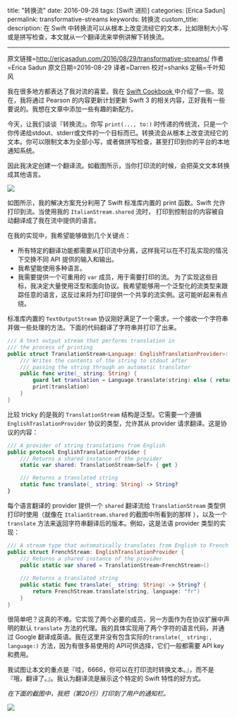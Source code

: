 title: "转换流"
date: 2016-09-28 
tags: [Swift 进阶]
categories: [Erica Sadun]
permalink: transformative-streams
keywords: 转换流
custom_title: 
description: 在 Swift 中转换流可以从根本上改变流经它的文本，比如限制大小写或是拼写检查，本文就从一个翻译流来举例讲解下转换流。

---
原文链接=http://ericasadun.com/2016/08/29/transformative-streams/
作者=Erica Sadun
原文日期=2016-08-29
译者=Darren
校对=shanks
定稿=千叶知风

<!--此处开始正文-->

我在很多地方都表达了我对流的喜爱。我在 [Swift Cookbook ](http://www.informit.com/store/swift-developers-cookbook-includes-content-update-program-9780134395265)中介绍了一些。现在，我将通过 Pearson 的内容更新计划更新 Swift 3 的相关内容，正好我有一些要说的。我想在文章中添加一些有趣的新配方。

<!--more-->

今天，让我们谈谈『转换流』。你写 `print(..., to:)` 时传递的传统流，只是一个你传递给stdout、stderr或文件的一个目标而已。转换流会从根本上改变流经它的文本。你可以限制文本为全部小写，或者做拼写检查，甚至打印到你的平台的本地通知系统。

因此我决定创建一个翻译流。如截图所示，当你打印流的时候，会把英文文本转换成其他语言。

![](https://i1.wp.com/ericasadun.com/wp-content/uploads/2016/08/Screen-Shot-2016-08-29-at-4.12.58-PM.png?w=822&ssl=1)

如图所示，我的解决方案充分利用了 Swift 标准库内置的 print 函数。Swift 允许打印到流。当使用我的 `ItalianStream.shared` 流时， 打印到控制台的内容被自动翻译成了我在流中提供的语言。

在我的实现中，我希望能够做到几个关键点：
* 所有特定的翻译功能都需要从打印流中分离，这样我可以在不打乱实现的情况下交换不同 API 提供的输入和输出。
* 我希望能使用多种语言。
* 我需要提供一个可重用的 `var` 成员，用于需要打印的流。
为了实现这些目标，我决定大量使用泛型和面向协议。我希望能够用一个泛型化的流类型来跟踪任意的语言，这反过来将为打印提供一个共享的流实例。这可能听起来有点绕。

标准库内置的 `TextOutputStream` 协议刚好满足了一个需求，一个接收一个字符串并做一些处理的方法。下面的代码翻译了字符串并打印了出来。

```swift
/// A text output stream that performs translation in
/// the process of printing
public struct TranslationStream<Language: EnglishTranslationProvider>: TextOutputStream {
    /// Writes the contents of the string to stdout after
    /// passing the string through an automatic translator
    public func write(_ string: String) {
        guard let translation = Language.translate(string) else { return }
        print(translation)
    }
}
```

比较 tricky 的是我的 `TranslationStream` 结构是泛型。它需要一个遵循 `EnglishTraslationProvider` 协议的类型，允许其从 provider 请求翻译。这是协议的内容：

```swift
/// A provider of string translations from English
public protocol EnglishTranslationProvider {
    /// Returns a shared instance of the provider
    static var shared: TranslationStream<Self> { get }

    /// Returns a translated string
    static func translate(_ string: String) -> String?
}
```

每个语言翻译的 provider 提供一个 `shared` 翻译流给 `TranslationStream` 类型供 打印时使用（就像在 `ItalianStream.shared` 的截图中所看到的那样 ），以及一个 `translate` 方法来返回字符串翻译后的版本。例如，这是法语 provider 类型的实现：

```swift
/// A stream type that automatically translates from English to French
public struct FrenchStream: EnglishTranslationProvider {
    /// Returns a shared instance of the provider
    public static var shared = TranslationStream<FrenchStream>()
    
    /// Returns a translated string
    public static func translate(_ string: String) -> String? {
        return FrenchStream.translate(string, language: "fr")
    }
}
```

很简单吧？这真的不难。它实现了两个必要的成员，另一方面作为在协议扩展中声明的默认 `translate` 方法的代理。我的具体实现用了两个字符的语言代码，并通过 Google 翻译成英语。我在这里并没有包含实际的` translate(_ string:, language:) ` 方法，因为有很多易使用的 API可供选择，它们一般都需要 API key 和费用。

我试图让本文的重点是『哇，6666，你可以在打印流时转换文本。』，而不是『哦，翻译了。』。我认为翻译流是展示这个特定的 Swift 特性的好方式。

*在下面的截图中，我把（第20行）打印到了用户的通知栏。*

![](https://i0.wp.com/ericasadun.com/wp-content/uploads/2016/08/Screen-Shot-2016-08-29-at-9.06.29-PM.png?w=863&ssl=1)